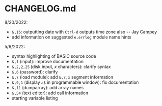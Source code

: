 CHANGELOG.md
============

8/20/2022:

* `&,15`: outputting date with `Ctrl-d` outputs time zone also -- Jay Campey
* add information on suggested `e.errlog` module name hints

5/6/2022:

* syntax highlighting of BASIC source code
* `&,1` (input): improve documentation
* `&,2,2,25` (disk input, _x_ characters): clarify syntax
* `&,6` (password): clarify
* `&,7` (load module): add `&,7,x` segment information
* `&,9,1` (display `a$` in programmable window): fix documentation
* `&,11` (dumparray): add array names
* `&,54` (text editor): add call information
* starting variable listing
